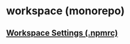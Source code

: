 # workspace (monorepo)

## [Workspace Settings (.npmrc)](https://pnpm.io/npmrc#workspace-settings)

